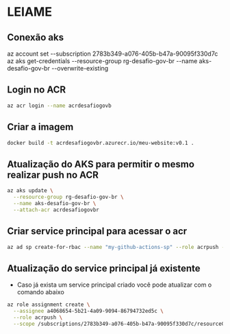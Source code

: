 # LEIAME

## Conexão aks

az account set --subscription 2783b349-a076-405b-b47a-90095f330d7c
az aks get-credentials --resource-group rg-desafio-gov-br --name aks-desafio-gov-br --overwrite-existing

## Login no ACR

```bash
az acr login --name acrdesafiogovb
```

## Criar a imagem

```bash
docker build -t acrdesafiogovbr.azurecr.io/meu-website:v0.1 .

```

## Atualização do AKS para permitir o mesmo realizar push no ACR

```bash
az aks update \
  --resource-group rg-desafio-gov-br \
  --name aks-desafio-gov-br \
  --attach-acr acrdesafiogovbr
```

## Criar service principal para acessar o acr

```bash
az ad sp create-for-rbac --name "my-github-actions-sp" --role acrpush --scopes /subscriptions/2783b349-a076-405b-b47a-90095f330d7c/resourceGroups/rg-desafio-gov-br/providers/Microsoft.ContainerRegistry/registries/acrdesafiogovbr
```

## Atualização do service principal já existente

- Caso já exista um service principal criado você pode atualizar com o comando abaixo

```bash
az role assignment create \
  --assignee a4068654-5b21-4a09-9094-86794732ed5c \
  --role acrpush \
  --scope /subscriptions/2783b349-a076-405b-b47a-90095f330d7c/resourceGroups/rg-desafio-gov-br/providers/Microsoft.ContainerRegistry/registries/acrdesafiogovbr
```
